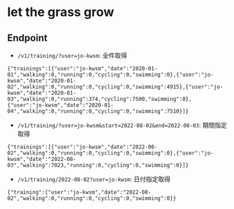 # let the grass grow

## Endpoint

- `/v1/training/?user=jo-kwsm`: 全件取得

`{"trainings":[{"user":"jo-kwsm","date":"2020-01-01","walking":0,"running":0,"cycling":0,"swimming":0},{"user":"jo-kwsm","date":"2020-01-02","walking":0,"running":0,"cycling":0,"swimming":4915},{"user":"jo-kwsm","date":"2020-01-03","walking":0,"running":374,"cycling":7500,"swimming":0},{"user":"jo-kwsm","date":"2020-01-04","walking":0,"running":0,"cycling":0,"swimming":7510}]}`

- `/v1/training/?user=jo-kwsm&start=2022-08-02&end=2022-08-03`: 期間指定取得

`{"trainings":[{"user":"jo-kwsm","date":"2022-08-02","walking":0,"running":0,"cycling":0,"swimming":0},{"user":"jo-kwsm","date":"2022-08-03","walking":7023,"running":0,"cycling":0,"swimming":0}]}`

- `/v1/training/2022-08-02?user=jo-kwsm`: 日付指定取得

`{"training":{"user":"jo-kwsm","date":"2022-08-02","walking":0,"running":0,"cycling":0,"swimming":0}}`
